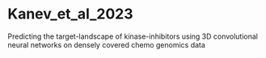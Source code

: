 # Kanev_et_al_2023
Predicting the target-landscape of kinase-inhibitors using 3D convolutional neural networks on densely covered chemo genomics data
